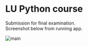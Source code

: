 # LU Python course
Submission for final examination. <br>
Screenshot below from running app.

![main](https://i.ibb.co/sbgV5m0/image.png)
